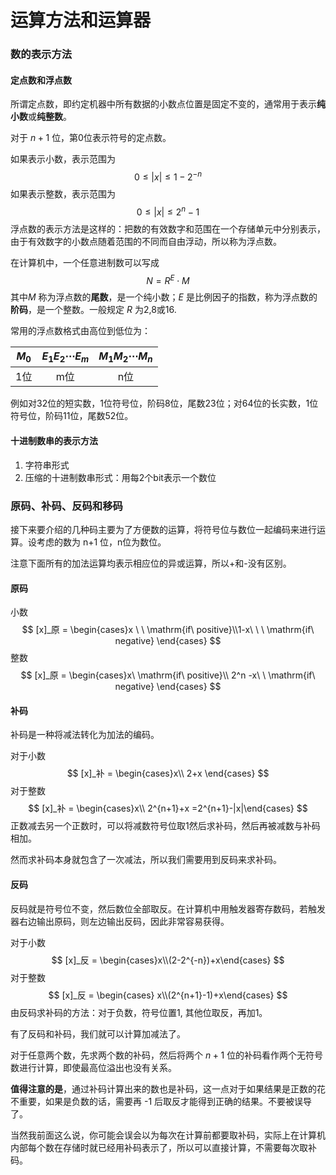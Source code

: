 # 运算方法和运算器

### 数的表示方法

#### 定点数和浮点数

所谓定点数，即约定机器中所有数据的小数点位置是固定不变的，通常用于表示**纯小数**或**纯整数**。

对于 $n+1$ 位，第0位表示符号的定点数。

如果表示小数，表示范围为
$$
0\le |x|\le 1-2^{-n}
$$
如果表示整数，表示范围为
$$
0\le |x|\le 2^n-1
$$
浮点数的表示方法是这样的：把数的有效数字和范围在一个存储单元中分别表示，由于有效数字的小数点随着范围的不同而自由浮动，所以称为浮点数。

在计算机中，一个任意进制数可以写成
$$
N = R^E\cdot M
$$
其中$M$ 称为浮点数的**尾数**，是一个纯小数；$E$ 是比例因子的指数，称为浮点数的**阶码**，是一个整数。一般规定 $R$ 为2,8或16.

常用的浮点数格式由高位到低位为：

| $M_0$ | $E_1E_2\cdots E_m$ | $M_1M_2\cdots M_n$ |
| :---: | :----------------: | :----------------: |
|  1位  |        m位         |        n位         |

例如对32位的短实数，1位符号位，阶码8位，尾数23位；对64位的长实数，1位符号位，阶码11位，尾数52位。

#### 十进制数串的表示方法

1. 字符串形式
2. 压缩的十进制数串形式：用每2个bit表示一个数位

### 原码、补码、反码和移码

接下来要介绍的几种码主要为了方便数的运算，将符号位与数位一起编码来进行运算。设考虑的数为 n+1 位，n位为数位。

注意下面所有的加法运算均表示相应位的异或运算，所以+和-没有区别。

#### 原码

小数
$$
[x]_原 = \begin{cases}x \ \ \mathrm{if\ positive}\\1-x\ \ \ \mathrm{if\ negative} \end{cases}
$$
整数
$$
[x]_原 = \begin{cases}x\ \mathrm{if\ positive}\\ 2^n -x\ \ \mathrm{if\ negative} \end{cases}
$$

#### 补码

补码是一种将减法转化为加法的编码。

对于小数
$$
[x]_补 = \begin{cases}x\\ 2+x \end{cases}
$$
对于整数
$$
[x]_补 = \begin{cases}x\\ 2^{n+1}+x =2^{n+1}-|x|\end{cases}
$$
正数减去另一个正数时，可以将减数符号位取1然后求补码，然后再被减数与补码相加。

然而求补码本身就包含了一次减法，所以我们需要用到反码来求补码。

#### 反码

反码就是符号位不变，然后数位全部取反。在计算机中用触发器寄存数码，若触发器右边输出原码，则左边输出反码，因此非常容易获得。

对于小数
$$
[x]_反 = \begin{cases}x\\(2-2^{-n})+x\end{cases}
$$
对于整数
$$
[x]_反 = \begin{cases} x\\(2^{n+1}-1)+x\end{cases}
$$
由反码求补码的方法：对于负数，符号位置1, 其他位取反，再加1。

有了反码和补码，我们就可以计算加减法了。

对于任意两个数，先求两个数的补码，然后将两个 $n+1$ 位的补码看作两个无符号数进行计算，即使最高位溢出也没有关系。

**值得注意的是**，通过补码计算出来的数也是补码，这一点对于如果结果是正数的花不重要，如果是负数的话，需要再 -1 后取反才能得到正确的结果。不要被误导了。

当然我前面这么说，你可能会误会以为每次在计算前都要取补码，实际上在计算机内部每个数在存储时就已经用补码表示了，所以可以直接计算，不需要每次取补码。